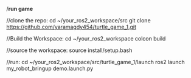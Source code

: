 /**run game**

//clone the repo:
cd ~/your_ros2_workspace/src
git clone https://github.com/yaramagdy454/turtle_game_1.git

//Build the Workspace:
cd ~/your_ros2_workspace
colcon build

//source the workspace:
source install/setup.bash

//run:
cd ~/your_ros2_workspace/src/turtle_game_1/launch
ros2 launch my_robot_bringup demo.launch.py
